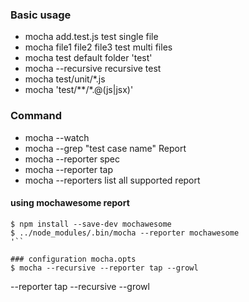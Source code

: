 ### Basic usage
- mocha add.test.js 
test single file
- mocha file1 file2 file3
test multi files
- mocha 
test default folder 'test'
- mocha --recursive
recursive test
- mocha test/unit/*.js
- mocha 'test/**/*.@(js|jsx)'

### Command
- mocha --watch
- mocha --grep "test case name"
Report
- mocha --reporter spec
- mocha --reporter tap
- mocha --reporters list all supported report

#### using mochawesome report
```
$ npm install --save-dev mochawesome
$ ../node_modules/.bin/mocha --reporter mochawesome
'``

### configuration mocha.opts
$ mocha --recursive --reporter tap --growl
```
--reporter tap
--recursive
--growl
```